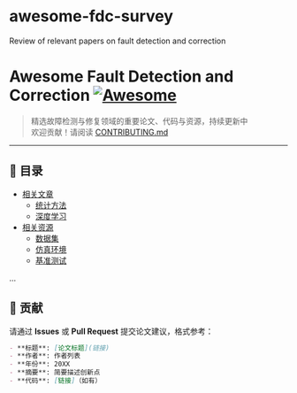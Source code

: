 # awesome-fdc-survey
Review of relevant papers on fault detection and correction
# Awesome Fault Detection and Correction [![Awesome](https://awesome.re/badge.svg)](https://awesome.re)

> 精选故障检测与修复领域的重要论文、代码与资源，持续更新中  
> 欢迎贡献！请阅读 [CONTRIBUTING.md](CONTRIBUTING.md)

---

## 📖 目录
- [相关文章](papers-by-method/)
  - [统计方法](papers-by-method/statistical-methods.md)
  - [深度学习](papers-by-method/deep-learning.md)
- [相关资源](resources/)
  - [数据集](resources/awesome-fdc-datasets)
  - [仿真环境](resources/awesome-fdc-simulation)
  - [基准测试](resources/awesome-fdc-benchmark)

...

## 🤝 贡献
请通过 **Issues** 或 **Pull Request** 提交论文建议，格式参考：
```markdown
- **标题**: [论文标题](链接)
- **作者**: 作者列表
- **年份**: 20XX
- **摘要**: 简要描述创新点
- **代码**: [链接]（如有）
```
